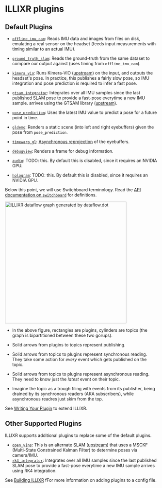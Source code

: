# ILLIXR plugins

## Default Plugins

- [`offline_imu_cam`][5]: Reads IMU data and images from files on disk, emulating a real sensor on the
  headset (feeds input measurements with timing similar to an actual IMU).

- [`ground_truth_slam`][6]: Reads the ground-truth from the same dataset to compare our output against
  (uses timing from `offline_imu_cam`).

- [`kimera_vio`][13]: Runs Kimera-VIO ([upstream][1]) on the input, and outputs the headset's pose. In practice, this
  publishes a fairly slow pose, so IMU integration and pose prediction is required to infer a fast pose.

- [`gtsam_integrator`][15]: Integrates over all IMU samples since the last published SLAM pose to provide a fast-pose everytime a new IMU sample.
  arrives using the GTSAM library ([upstream][14]). 

- [`pose_prediction`][18]: Uses the latest IMU value to predict a pose for a future point in time.

- [`gldemo`][8]: Renders a static scene (into left and right eyebuffers) given the pose from `pose_prediction`.

- [`timewarp_gl`][9]: [Asynchronous reprojection][2] of the eyebuffers.

- [`debugview`][10]: Renders a frame for debug information.

- [`audio`][11]: TODO: this. By default this is disabled, since it requires an NVIDIA GPU.

- [`hologram`][12]: TODO: this. By default this is disabled, since it requires an NVIDIA GPU.

Below this point, we will use Switchboard terminology. Read the [API documentation on `switchboard`][3] for definitions.

<img src="../dataflow.dot.png" alt ="ILLIXR dataflow graph generated by dataflow.dot" style="width: 400px;"/>

- In the above figure, rectangles are plugins, cylinders are topics (the graph is bipartitioned
  between these two gorups).

- Solid arrows from plugins to topics represent publishing.

- Solid arrows from topics to plugins represent synchronous reading. They take some action for
  _every_ event which gets published on the topic.

- Solid arrows from topics to plugins represent asynchronous reading. They need to know just the
  _latest_ event on their topic.

- Imagine the topic as a trough filing with events from its publisher, being drained by its
  synchronous readers (AKA subscribers), while asynchronous readres just skim from the top.

See [Writing Your Plugin][4] to extend ILLIXR.

## Other Supported Plugins
ILLIXR supports additional plugins to replace some of the default plugins.

- [`open_vins`][7]: This is an alternate SLAM ([upstream][19]) that uses a MSCKF (Multi-State Constrained Kalman Filter) to determine poses via camera/IMU.
- [`rk4_integrator`][16]: Integrates over all IMU samples since the last published SLAM pose to provide a fast-pose everytime a new IMU sample arrives using RK4 integration.

See [Building ILLIXR][4] fFor more information on adding plugins to a config file.

[1]: https://github.com/MIT-SPARK/Kimera-VIO
[2]: https://en.wikipedia.org/wiki/Asynchronous_reprojection
[3]: https://illixr.github.io/ILLIXR/api/html/classILLIXR_1_1switchboard.html
[4]: writing_your_plugin.md
[5]: https://github.com/ILLIXR/ILLIXR/tree/master/offline_imu_cam
[6]: https://github.com/ILLIXR/ILLIXR/tree/master/ground_truth_slam
[7]: https://github.com/ILLIXR/open_vins/
[8]: https://github.com/ILLIXR/ILLIXR/tree/master/gldemo
[9]: https://github.com/ILLIXR/ILLIXR/tree/master/timewarp_gl
[10]: https://github.com/ILLIXR/ILLIXR/tree/master/debugview
[11]: https://github.com/ILLIXR/audio_pipeline/tree/illixr-integration
[12]: https://github.com/ILLIXR/HOTlab/tree/illixr-integration
[13]: https://github.com/ILLIXR/Kimera-VIO
[14]: https://gtsam.org/
[15]: https://github.com/ILLIXR/ILLIXR/tree/master/gtsam_integrator
[16]: https://github.com/ILLIXR/ILLIXR/tree/master/rk4_integrator
[17]: building_illixr.md
[18]: https://github.com/ILLIXR/ILLIXR/tree/master/pose_prediction
[19]: https://docs.openvins.com/
